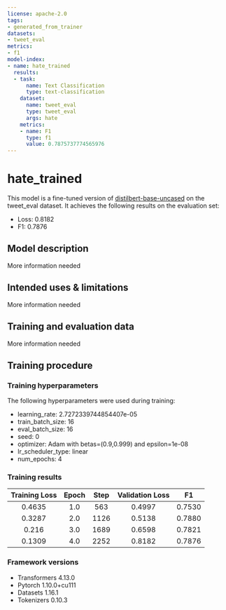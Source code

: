 ```yaml
---
license: apache-2.0
tags:
- generated_from_trainer
datasets:
- tweet_eval
metrics:
- f1
model-index:
- name: hate_trained
  results:
  - task:
      name: Text Classification
      type: text-classification
    dataset:
      name: tweet_eval
      type: tweet_eval
      args: hate
    metrics:
    - name: F1
      type: f1
      value: 0.7875737774565976
---
```


<!-- This model card has been generated automatically according to the information the Trainer had access to. You
should probably proofread and complete it, then remove this comment. -->

# hate_trained

This model is a fine-tuned version of [distilbert-base-uncased](https://huggingface.co/distilbert-base-uncased) on the tweet_eval dataset.
It achieves the following results on the evaluation set:
- Loss: 0.8182
- F1: 0.7876

## Model description

More information needed

## Intended uses & limitations

More information needed

## Training and evaluation data

More information needed

## Training procedure

### Training hyperparameters

The following hyperparameters were used during training:
- learning_rate: 2.7272339744854407e-05
- train_batch_size: 16
- eval_batch_size: 16
- seed: 0
- optimizer: Adam with betas=(0.9,0.999) and epsilon=1e-08
- lr_scheduler_type: linear
- num_epochs: 4

### Training results

| Training Loss | Epoch | Step | Validation Loss | F1     |
|:-------------:|:-----:|:----:|:---------------:|:------:|
| 0.4635        | 1.0   | 563  | 0.4997          | 0.7530 |
| 0.3287        | 2.0   | 1126 | 0.5138          | 0.7880 |
| 0.216         | 3.0   | 1689 | 0.6598          | 0.7821 |
| 0.1309        | 4.0   | 2252 | 0.8182          | 0.7876 |


### Framework versions

- Transformers 4.13.0
- Pytorch 1.10.0+cu111
- Datasets 1.16.1
- Tokenizers 0.10.3

